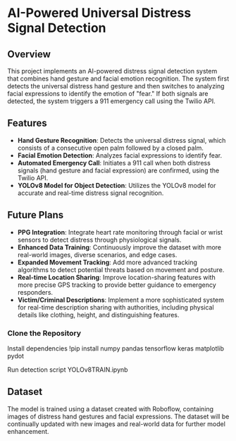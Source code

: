 # AI-Powered Universal Distress Signal Detection

## Overview

This project implements an AI-powered distress signal detection system that combines hand gesture and facial emotion recognition. The system first detects the universal distress hand gesture and then switches to analyzing facial expressions to identify the emotion of "fear." If both signals are detected, the system triggers a 911 emergency call using the Twilio API.

## Features

- **Hand Gesture Recognition**: Detects the universal distress signal, which consists of a consecutive open palm followed by a closed palm.
- **Facial Emotion Detection**: Analyzes facial expressions to identify fear.
- **Automated Emergency Call**: Initiates a 911 call when both distress signals (hand gesture and facial expression) are confirmed, using the Twilio API.
- **YOLOv8 Model for Object Detection**: Utilizes the YOLOv8 model for accurate and real-time distress signal recognition.

## Future Plans

- **PPG Integration**: Integrate heart rate monitoring through facial or wrist sensors to detect distress through physiological signals.
- **Enhanced Data Training**: Continuously improve the dataset with more real-world images, diverse scenarios, and edge cases.
- **Expanded Movement Tracking**: Add more advanced tracking algorithms to detect potential threats based on movement and posture.
- **Real-time Location Sharing**: Improve location-sharing features with more precise GPS tracking to provide better guidance to emergency responders.
- **Victim/Criminal Descriptions**: Implement a more sophisticated system for real-time description sharing with authorities, including physical details like clothing, height, and distinguishing features.

### Clone the Repository

Install dependencies
!pip install numpy pandas tensorflow keras matplotlib pydot

Run detection script
YOLOv8TRAIN.ipynb

## Dataset

The model is trained using a dataset created with Roboflow, containing images of distress hand gestures and facial expressions. The dataset will be continually updated with new images and real-world data for further model enhancement.
